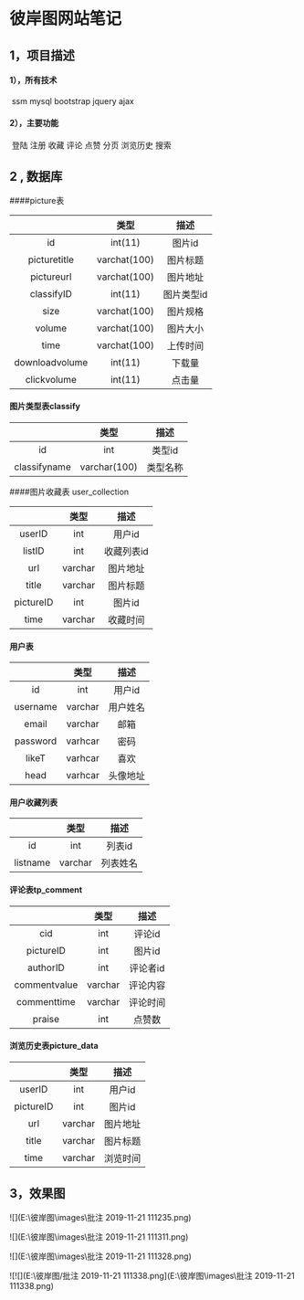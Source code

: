 # 彼岸图网站笔记

## 1，项目描述

#### 1），所有技术

​	ssm  mysql bootstrap jquery ajax

#### 2），主要功能

​	登陆 注册 收藏 评论 点赞 分页 浏览历史 搜索 

## 2 , 数据库

####picture表

|                |     类型     |    描述    |
| :------------: | :----------: | :--------: |
|       id       |   int(11)    |   图片id   |
|  picturetitle  | varchat(100) |  图片标题  |
|   pictureurl   | varchat(100) |  图片地址  |
|   classifyID   |   int(11)    | 图片类型id |
|      size      | varchat(100) |  图片规格  |
|     volume     | varchat(100) |  图片大小  |
|      time      | varchat(100) |  上传时间  |
| downloadvolume |   int(11)    |   下载量   |
|  clickvolume   |   int(11)    |   点击量   |

#### 图片类型表classify

|              |     类型     |   描述   |
| :----------: | :----------: | :------: |
|      id      |     int      |  类型id  |
| classifyname | varchar(100) | 类型名称 |

####图片收藏表 user_collection

|           |  类型   |    描述    |
| :-------: | :-----: | :--------: |
|  userID   |   int   |   用户id   |
|  listID   |   int   | 收藏列表id |
|    url    | varchar |  图片地址  |
|   title   | varchar |  图片标题  |
| pictureID |   int   |   图片id   |
|   time    | varchar |  收藏时间  |

#### 用户表

|          |  类型   |   描述   |
| :------: | :-----: | :------: |
|    id    |   int   |  用户id  |
| username | varchar | 用户姓名 |
|  email   | varchar |   邮箱   |
| password | varhcar |   密码   |
|  likeT   | varhcar |   喜欢   |
|   head   | varhcar | 头像地址 |

#### 用户收藏列表

|          |  类型   |   描述   |
| :------: | :-----: | :------: |
|    id    |   int   |  列表id  |
| listname | varchar | 列表姓名 |

#### 评论表tp_comment

|              |  类型   |   描述   |
| :----------: | :-----: | :------: |
|     cid      |   int   |  评论id  |
|  pictureID   |   int   |  图片id  |
|   authorID   |   int   | 评论者id |
| commentvalue | varchar | 评论内容 |
| commenttime  | varchar | 评论时间 |
|    praise    |   int   |  点赞数  |

#### 浏览历史表picture_data

|           |  类型   |   描述   |
| :-------: | :-----: | :------: |
|  userID   |   int   |  用户id  |
| pictureID |   int   |  图片id  |
|    url    | varchar | 图片地址 |
|   title   | varchar | 图片标题 |
|   time    | varchar | 浏览时间 |

## 3，效果图

![](E:\彼岸图\images\批注 2019-11-21 111235.png)





![](E:\彼岸图\images\批注 2019-11-21 111311.png)





![](E:\彼岸图\images\批注 2019-11-21 111328.png)





![![](E:\彼岸图/批注 2019-11-21 111338.png](E:\彼岸图\images\批注 2019-11-21 111338.png)



